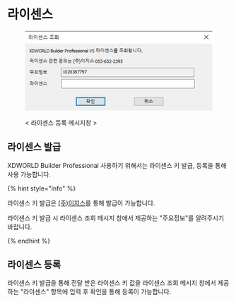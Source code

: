 # 라이센스

<figure><img src=".gitbook/assets/licence_1.jpg" alt=""><figcaption><p>&#x3C; 라이센스 등록 메시지창 ></p></figcaption></figure>

## 라이센스 발급

XDWORLD Builder Professional 사용하기 위해서는 라이센스 키 발급, 등록을 통해 사용 가능합니다.

{% hint style="info" %}

라이센스 키 발급은 [(주)이지스](https://www.egiskorea.com/)를 통해 발급이 가능합니다.

라이센스 키 발급 시 라이센스 조회 메시지 창에서 제공하는 "주요정보"를 알려주시기 바랍니다.

{% endhint %}

## 라이센스 등록

라이센스 키 발급을 통해 전달 받은 라이센스 키 값을 라이센스 조회 메시지 창에서 제공하는 "라이센스" 항목에 입력 후 확인을 통해 등록이 가능합니다.
